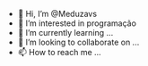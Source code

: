 - 👋 Hi, I’m @Meduzavs
- 👀 I’m interested in programação
- 🌱 I’m currently learning ...
- 💞️ I’m looking to collaborate on ...
- 📫 How to reach me ...

<!---
Meduzavs/Meduzavs is a ✨ special ✨ repository because its `README.md` (this file) appears on your GitHub profile.
You can click the Preview link to take a look at your changes.
--->
